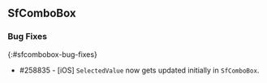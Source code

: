 ## SfComboBox

### Bug Fixes
{:#sfcombobox-bug-fixes}

* \#258835 - [iOS] `SelectedValue` now gets updated initially in `SfComboBox`.